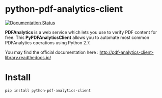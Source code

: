 # python-pdf-analytics-client

<a href='http://pdf-analytics-client-library.readthedocs.io/en/latest/?badge=latest'>
    <img src='https://readthedocs.org/projects/pdf-analytics-client-library/badge/?version=latest' alt='Documentation Status' />
</a>
      
      
**PDFAnalytics** is a web service which lets you use to verify PDF content for free. 
This **PyPDFAnalyticsClient** allows you to automate most common PDFAnalytics operations using Python 2.7.

You may find the official documentation here : http://pdf-analytics-client-library.readthedocs.io/ 


# Install

```
pip install python-pdf-analytics-client
```
